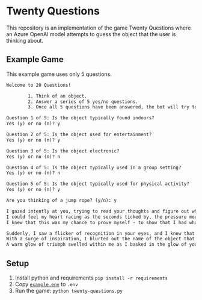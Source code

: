 # Twenty Questions

This repository is an implementation of the game Twenty Questions where an Azure OpenAI model attempts to guess the object that the user is thinking about.

## Example Game

This example game uses only 5 questions.

```txt
Welcome to 20 Questions!

        1. Think of an object.
        2. Answer a series of 5 yes/no questions.
        3. Once all 5 questions have been answered, the bot will try to guess what you are thinking of.

Question 1 of 5: Is the object typically found indoors?
Yes (y) or no (n)? y

Question 2 of 5: Is the object used for entertainment?
Yes (y) or no (n)? y

Question 3 of 5: Is the object electronic?
Yes (y) or no (n)? n

Question 4 of 5: Is the object typically used in a group setting?
Yes (y) or no (n)? n

Question 5 of 5: Is the object typically used for physical activity?
Yes (y) or no (n)? y

Are you thinking of a jump rope? (y/n): y

I gazed intently at you, trying to read your thoughts and figure out what object you were thinking of.
I could feel my heart racing as the seconds ticked by, the pressure mounting with every passing moment.
I knew that this was my chance to prove myself - to show that I had what it takes to read minds and guess correctly.

Suddenly, I saw a flicker of recognition in your eyes, and I knew that I was on the right track.
With a surge of inspiration, I blurted out the name of the object that had been on your mind all along - and to my great relief, I was right!
A warm glow of triumph swelled within me as I basked in the glow of your approval, knowing that I had earned my place as a true master of the art of guesswork.
```

## Setup

1. Install python and requirements `pip install -r requirements`
1. Copy [`example.env`](./example.env) to `.env`
1. Run the game: `python twenty-questions.py`
